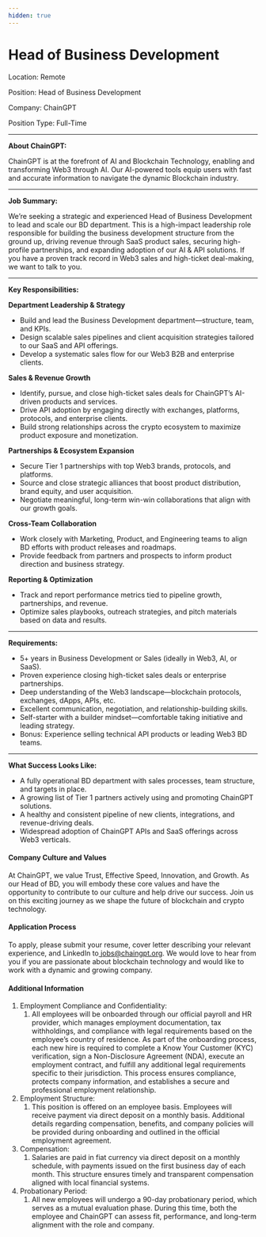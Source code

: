 ```yaml
---
hidden: true
---
```


# Head of Business Development

Location: Remote

Position: Head of Business Development

Company: ChainGPT

Position Type: Full-Time

***

**About ChainGPT:**

ChainGPT is at the forefront of AI and Blockchain Technology, enabling and transforming Web3 through AI. Our AI-powered tools equip users with fast and accurate information to navigate the dynamic Blockchain industry.&#x20;

***

**Job Summary:**

We’re seeking a strategic and experienced Head of Business Development to lead and scale our BD department. This is a high-impact leadership role responsible for building the business development structure from the ground up, driving revenue through SaaS product sales, securing high-profile partnerships, and expanding adoption of our AI & API solutions. If you have a proven track record in Web3 sales and high-ticket deal-making, we want to talk to you.

***

**Key Responsibilities:**

**Department Leadership & Strategy**

* Build and lead the Business Development department—structure, team, and KPIs.
* Design scalable sales pipelines and client acquisition strategies tailored to our SaaS and API offerings.
* Develop a systematic sales flow for our Web3 B2B and enterprise clients.

**Sales & Revenue Growth**

* &#x20;Identify, pursue, and close high-ticket sales deals for ChainGPT’s AI-driven products and services.
* Drive API adoption by engaging directly with exchanges, platforms, protocols, and enterprise clients.
* Build strong relationships across the crypto ecosystem to maximize product exposure and monetization.

**Partnerships & Ecosystem Expansion**

* Secure Tier 1 partnerships with top Web3 brands, protocols, and platforms.
* Source and close strategic alliances that boost product distribution, brand equity, and user acquisition.
* Negotiate meaningful, long-term win-win collaborations that align with our growth goals.

**Cross-Team Collaboration**

* Work closely with Marketing, Product, and Engineering teams to align BD efforts with product releases and roadmaps.
* Provide feedback from partners and prospects to inform product direction and business strategy.

**Reporting & Optimization**

* Track and report performance metrics tied to pipeline growth, partnerships, and revenue.
* Optimize sales playbooks, outreach strategies, and pitch materials based on data and results.

***

**Requirements:**

* 5+ years in Business Development or Sales (ideally in Web3, AI, or SaaS).
* Proven experience closing high-ticket sales deals or enterprise partnerships.
* Deep understanding of the Web3 landscape—blockchain protocols, exchanges, dApps, APIs, etc.
* Excellent communication, negotiation, and relationship-building skills.
* Self-starter with a builder mindset—comfortable taking initiative and leading strategy.
* Bonus: Experience selling technical API products or leading Web3 BD teams.

***

**What Success Looks Like:**

* A fully operational BD department with sales processes, team structure, and targets in place.
* A growing list of Tier 1 partners actively using and promoting ChainGPT solutions.
* A healthy and consistent pipeline of new clients, integrations, and revenue-driving deals.
* Widespread adoption of ChainGPT APIs and SaaS offerings across Web3 verticals.

#### Company Culture and Values

At ChainGPT, we value Trust, Effective Speed, Innovation, and Growth. As our Head of BD, you will embody these core values and have the opportunity to contribute to our culture and help drive our success. Join us on this exciting journey as we shape the future of blockchain and crypto technology.

#### Application Process

To apply, please submit your resume, cover letter describing your relevant experience, and LinkedIn to[ jobs@chaingpt.org](mailto:jobs@chaingpt.org). We would love to hear from you if you are passionate about blockchain technology and would like to work with a dynamic and growing company.

#### Additional Information

1. Employment Compliance and Confidentiality:
   1. All employees will be onboarded through our official payroll and HR provider, which manages employment documentation, tax withholdings, and compliance with legal requirements based on the employee’s country of residence. As part of the onboarding process, each new hire is required to complete a Know Your Customer (KYC) verification, sign a Non-Disclosure Agreement (NDA), execute an employment contract, and fulfill any additional legal requirements specific to their jurisdiction. This process ensures compliance, protects company information, and establishes a secure and professional employment relationship.
2. Employment Structure:
   1. This position is offered on an employee basis. Employees will receive payment via direct deposit on a monthly basis. Additional details regarding compensation, benefits, and company policies will be provided during onboarding and outlined in the official employment agreement.
3. Compensation:
   1. Salaries are paid in fiat currency via direct deposit on a monthly schedule, with payments issued on the first business day of each month. This structure ensures timely and transparent compensation aligned with local financial systems.
4. Probationary Period:
   1. All new employees will undergo a 90-day probationary period, which serves as a mutual evaluation phase. During this time, both the employee and ChainGPT can assess fit, performance, and long-term alignment with the role and company.
